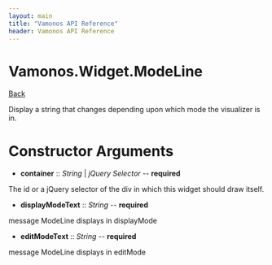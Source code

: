 ```yaml
---
layout: main
title: "Vamonos API Reference"
header: Vamonos API Reference
---
```



Vamonos.Widget.ModeLine
=======================

[Back](index.html)

Display a string that changes depending upon which mode the visualizer is in.


Constructor Arguments
=====================

 * **container** :: *String* | *jQuery Selector* -- **required**

The id or a jQuery selector of the div in which this widget should draw itself.



 * **displayModeText** :: *String* -- **required**

message ModeLine displays in displayMode



 * **editModeText** :: *String* -- **required**

message ModeLine displays in editMode




